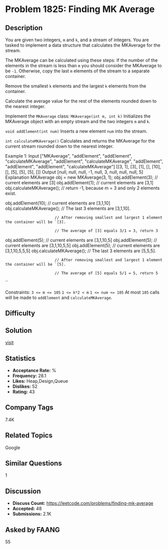 # Problem 1825: Finding MK Average

## Description
You are given two integers, `m` and `k`, and a stream of integers. You are tasked to implement a data structure that calculates the MKAverage for the stream.

The MKAverage can be calculated using these steps:
If the number of the elements in the stream is less than `m` you should consider the MKAverage to be `-1`. Otherwise, copy the last `m` elements of the stream to a separate container.

Remove the smallest `k` elements and the largest `k` elements from the container.

Calculate the average value for the rest of the elements rounded down to the nearest integer.

Implement the `MKAverage` class:
`MKAverage(int m, int k)` Initializes the MKAverage object with an empty stream and the two integers `m` and `k`.

`void addElement(int num)` Inserts a new element `num` into the stream.

`int calculateMKAverage()` Calculates and returns the MKAverage for the current stream rounded down to the nearest integer.


Example 1:
Input
["MKAverage", "addElement", "addElement", "calculateMKAverage", "addElement", "calculateMKAverage", "addElement", "addElement", "addElement", "calculateMKAverage"]
[[3, 1], [3], [1], [], [10], [], [5], [5], [5], []]
Output
[null, null, null, -1, null, 3, null, null, null, 5]
Explanation
MKAverage obj = new MKAverage(3, 1); 
obj.addElement(3);        // current elements are [3]
obj.addElement(1);        // current elements are [3,1]
obj.calculateMKAverage(); // return -1, because m = 3 and only 2 elements exist.

obj.addElement(10);       // current elements are [3,1,10]
obj.calculateMKAverage(); // The last 3 elements are [3,1,10].

                          // After removing smallest and largest 1 element the container will be `[3].

                          // The average of [3] equals 3/1 = 3, return 3
obj.addElement(5);        // current elements are [3,1,10,5]
obj.addElement(5);        // current elements are [3,1,10,5,5]
obj.addElement(5);        // current elements are [3,1,10,5,5,5]
obj.calculateMKAverage(); // The last 3 elements are [5,5,5].

                          // After removing smallest and largest 1 element the container will be `[5].

                          // The average of [5] equals 5/1 = 5, return 5
``

Constraints:
`3 <= m <= 105`
`1 <= k*2 < m`
`1 <= num <= 105`
At most `105` calls will be made to `addElement` and `calculateMKAverage`.

## Difficulty


## Solution
[visit](https://github.com/aslon1213/My-Leetcode-Solutions/tree/main/src/solution%2033)

## Statistics
- **Acceptance Rate:** %
- **Frequency:** 28.1
- **Likes:** Heap,Design,Queue
- **Dislikes:** 52
- **Rating:** 43

## Company Tags
7.4K

## Related Topics
Google

## Similar Questions
1

## Discussion
- **Discuss Count:** https://leetcode.com/problems/finding-mk-average
- **Accepted:** 48
- **Submissions:** 2.1K

## Asked by FAANG
55

